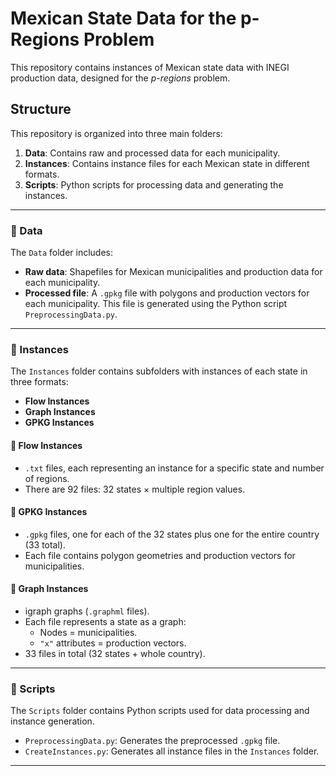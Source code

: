 # Mexican State Data for the p-Regions Problem

This repository contains instances of Mexican state data with INEGI production data, 
designed for the *p-regions* problem.

## Structure

This repository is organized into three main folders:

1. **Data**: Contains raw and processed data for each municipality.
2. **Instances**: Contains instance files for each Mexican state in different formats.
3. **Scripts**: Python scripts for processing data and generating the instances.

---

### 📁 Data

The `Data` folder includes:

- **Raw data**: Shapefiles for Mexican municipalities and production data for each municipality.
- **Processed file**: A `.gpkg` file with polygons and production vectors for each municipality.
  This file is generated using the Python script `PreprocessingData.py`.

---

### 📁 Instances

The `Instances` folder contains subfolders with instances of each state in three formats:

- **Flow Instances**
- **Graph Instances**
- **GPKG Instances**

#### 🔹 Flow Instances

- `.txt` files, each representing an instance for a specific state and number of regions.
- There are 92 files: 32 states × multiple region values.

#### 🔹 GPKG Instances

- `.gpkg` files, one for each of the 32 states plus one for the entire country (33 total).
- Each file contains polygon geometries and production vectors for municipalities.

#### 🔹 Graph Instances

- igraph graphs (`.graphml` files).
- Each file represents a state as a graph:
  - Nodes = municipalities.
  - `"x"` attributes = production vectors.
- 33 files in total (32 states + whole country).

---

### 📁 Scripts

The `Scripts` folder contains Python scripts used for data processing and instance generation.

- `PreprocessingData.py`: Generates the preprocessed `.gpkg` file.
- `CreateInstances.py`: Generates all instance files in the `Instances` folder.

---


